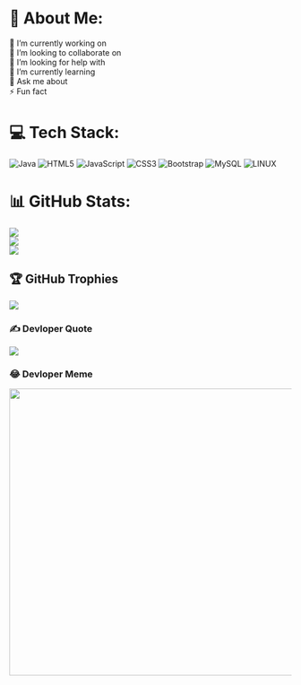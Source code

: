 # 💫 About Me:
🔭 I’m currently working on<br>👯 I’m looking to collaborate on<br>🤝 I’m looking for help with<br>🌱 I’m currently learning<br>💬 Ask me about<br>⚡ Fun fact


# 💻 Tech Stack:
![Java](https://img.shields.io/badge/java-%23ED8B00.svg?style=for-the-badge&logo=java&logoColor=white) ![HTML5](https://img.shields.io/badge/html5-%23E34F26.svg?style=for-the-badge&logo=html5&logoColor=white) ![JavaScript](https://img.shields.io/badge/javascript-%23323330.svg?style=for-the-badge&logo=javascript&logoColor=%23F7DF1E) ![CSS3](https://img.shields.io/badge/css3-%231572B6.svg?style=for-the-badge&logo=css3&logoColor=white) ![Bootstrap](https://img.shields.io/badge/bootstrap-%23563D7C.svg?style=for-the-badge&logo=bootstrap&logoColor=white) ![MySQL](https://img.shields.io/badge/mysql-%2300f.svg?style=for-the-badge&logo=mysql&logoColor=white) ![LINUX](https://img.shields.io/badge/Linux-FCC624?style=for-the-badge&logo=linux&logoColor=black)
# 📊 GitHub Stats:
![](https://github-readme-stats.vercel.app/api?username=SaqlainMushtaque-GitHub&theme=dark&hide_border=false&include_all_commits=false&count_private=false)<br/>
![](https://github-readme-streak-stats.herokuapp.com/?user=SaqlainMushtaque-GitHub&theme=dark&hide_border=false)<br/>
![](https://github-readme-stats.vercel.app/api/top-langs/?username=SaqlainMushtaque-GitHub&theme=dark&hide_border=false&include_all_commits=false&count_private=false&layout=compact)

## 🏆 GitHub Trophies
![](https://github-profile-trophy.vercel.app/?username=SaqlainMushtaque-GitHub&theme=radical&no-frame=false&no-bg=false&margin-w=4)

### ✍️ Devloper Quote
![](https://quotes-github-readme.vercel.app/api?type=horizontal&theme=radical)

### 😂 Devloper Meme
<img src="https://random-memer.herokuapp.com/" width="512px"/>
